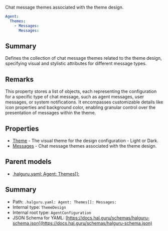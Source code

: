 <!--
title: Messages
description: Chat message themes associated with the theme design.
version: 1.0.0+25fc8f082de2f56e87f65fbff9a2d27efdda0971
generated: true
date: 2025-04-06
node: This file is generated by the command-line program: `halguru manual --generate-docs`
-->


Chat message themes associated with the theme design.

```yaml
Agent:
  Themes:
    - Messages:
      Messages:
```

## Summary

Defines the collection of chat message themes related to the theme design, specifying visual and stylistic attributes for different message types.

## Remarks

This property stores a list of objects, each representing the configuration for a specific type of chat message,
such as agent messages, user messages, or system notifications. It encompasses customizable details like icon properties and background color,
enabling granular control over the presentation of messages within the theme.

## Properties

* [Theme]((halguru)-agent-themes-list-theme.md) - The visual theme for the design configuration - Light or Dark.
* [Messages]((halguru)-agent-themes-list-messages.md) - Chat message themes associated with the theme design.

## Parent models

* [.halguru.yaml: Agent: Themes[]:]((halguru)-agent-themes-list.md)
## Summary

* Path: `.halguru.yaml: Agent: Themes[]: Messages:`
* Internal type: `ThemeDesign`
* Internal root type: `AgentConfiguration`
* JSON Schema for YAML: [https://docs.hal.guru/schemas/halguru-schema.json](https://docs.hal.guru/schemas/halguru-schema.json)
